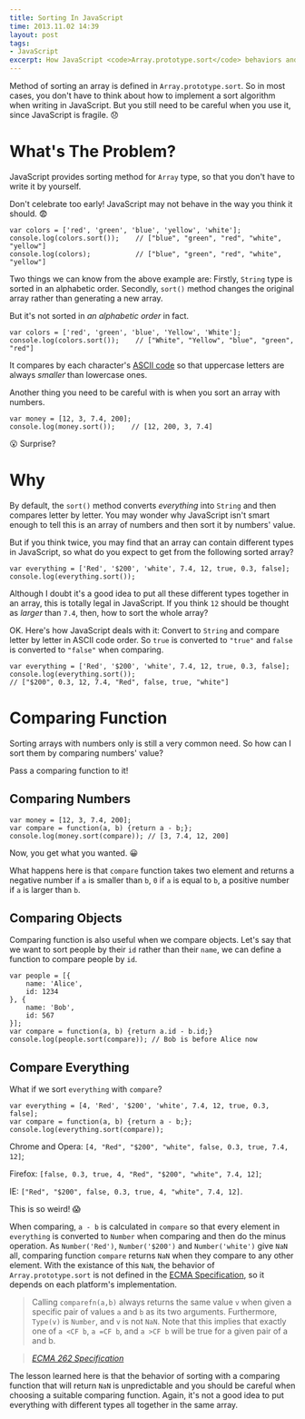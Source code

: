 ```yaml
---
title: Sorting In JavaScript
time: 2013.11.02 14:39
layout: post
tags:
- JavaScript
excerpt: How JavaScript <code>Array.prototype.sort</code> behaviors and what you should be careful with when you use it.
---
```


Method of sorting an array is defined in `Array.prototype.sort`. So in most cases, you don't have to think about how to implement a sort algorithm when writing in JavaScript. But you still need to be careful when you use it, since JavaScript is fragile. :disappointed:

# What's The Problem?

JavaScript provides sorting method for `Array` type, so that you don't have to write it by yourself.

Don't celebrate too early! JavaScript may not behave in the way you think it should. :fearful:

    var colors = ['red', 'green', 'blue', 'yellow', 'white'];
    console.log(colors.sort());    // ["blue", "green", "red", "white", "yellow"]
    console.log(colors);           // ["blue", "green", "red", "white", "yellow"]

Two things we can know from the above example are: Firstly, `String` type is sorted in an alphabetic order. Secondly, `sort()` method changes the original array rather than generating a new array.

But it's not sorted in *an alphabetic order* in fact.

    var colors = ['red', 'green', 'blue', 'Yellow', 'White'];
    console.log(colors.sort());    // ["White", "Yellow", "blue", "green", "red"]
    
It compares by each character's <a href="http://www.asciitable.com/" target="_blank">ASCII code</a> so that uppercase letters are always *smaller* than lowercase ones.

Another thing you need to be careful with is when you sort an array with numbers.

    var money = [12, 3, 7.4, 200];
    console.log(money.sort());    // [12, 200, 3, 7.4]
    
:open_mouth: Surprise?

# Why

By default, the `sort()` method converts *everything* into `String` and then compares letter by letter. You may wonder why JavaScript isn't smart enough to tell this is an array of numbers and then sort it by numbers' value.

But if you think twice, you may find that an array can contain different types in JavaScript, so what do you expect to get from the following sorted array?

    var everything = ['Red', '$200', 'white', 7.4, 12, true, 0.3, false];
    console.log(everything.sort());
    
Although I doubt it's a good idea to put all these different types together in an array, this is totally legal in JavaScript. If you think `12` should be thought as *larger* than `7.4`, then, how to sort the whole array?

OK. Here's how JavaScript deals with it: Convert to `String` and compare letter by letter in ASCII code order. So `true` is converted to `"true"` and `false` is converted to `"false"` when comparing.

    var everything = ['Red', '$200', 'white', 7.4, 12, true, 0.3, false];
    console.log(everything.sort()); 
    // ["$200", 0.3, 12, 7.4, "Red", false, true, "white"]
    
# Comparing Function

Sorting arrays with numbers only is still a very common need. So how can I sort them by comparing numbers' value?

Pass a comparing function to it!

## Comparing Numbers

    var money = [12, 3, 7.4, 200];
    var compare = function(a, b) {return a - b;};
    console.log(money.sort(compare)); // [3, 7.4, 12, 200]
    
Now, you get what you wanted. :grinning: 

What happens here is that `compare` function takes two element and returns a negative number if `a` is smaller than `b`, `0` if `a` is equal to `b`, a positive number if `a` is larger than `b`.

## Comparing Objects

Comparing function is also useful when we compare objects. Let's say that we want to sort people by their `id` rather than their `name`, we can define a function to compare people by `id`.

    var people = [{
        name: 'Alice',
        id: 1234
    }, {
        name: 'Bob',
        id: 567
    }];
    var compare = function(a, b) {return a.id - b.id;}
    console.log(people.sort(compare)); // Bob is before Alice now
    
## Compare Everything

What if we sort `everything` with `compare`?

    var everything = [4, 'Red', '$200', 'white', 7.4, 12, true, 0.3, false];
    var compare = function(a, b) {return a - b;};
    console.log(everything.sort(compare)); 
    
Chrome and Opera: `[4, "Red", "$200", "white", false, 0.3, true, 7.4, 12]`; 

Firefox: `[false, 0.3, true, 4, "Red", "$200", "white", 7.4, 12]`; 

IE: `["Red", "$200", false, 0.3, true, 4, "white", 7.4, 12]`.

This is so weird! :scream:

When comparing, `a - b` is calculated in `compare` so that every element in `everything` is converted to `Number` when comparing and then do the minus operation. As `Number('Red')`, `Number('$200')` and `Number('white')` give `NaN` all, comparing function `compare` returns `NaN` when they compare to any other element. With the existance of this `NaN`, the behavior of `Array.prototype.sort` is not defined in the <a href="http://www.ecma-international.org/ecma-262/5.1/#sec-15.4.4.11" target="_blank">ECMA Specification</a>, so it depends on each platform's implementation.

> Calling `comparefn(a,b)` always returns the same value `v` when given a specific pair of values `a` and `b` as its two arguments. Furthermore, `Type(v)` is `Number`, and `v` is not `NaN`. Note that this implies that exactly one of `a <CF b`, `a =CF b`, and `a >CF b` will be true for a given pair of a and b.

> <a href="http://www.ecma-international.org/ecma-262/5.1/#sec-15.4.4.11" target="_blank">*ECMA 262 Specification*</a>

The lesson learned here is that the behavior of sorting with a comparing function that will return `NaN` is unpredictable and you should be careful when choosing a suitable comparing function. Again, it's not a good idea to put everything with different types all together in the same array.
